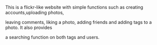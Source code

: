 This is a flickr-like website with simple functions such as creating accounts,uploading photos,

leaving comments, liking a photo, adding friends and adding tags to a photo. It also provides 

a searching function on both tags and users.
